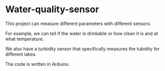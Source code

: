 # Water-quality-sensor
This project can measure different parameters with different sensors.

For example, we can tell if the water is drinkable or how clean it is and at what temperature.

We also have a turbidity sensor that specifically measures the tubidity for different lakes.

The code is written in Arduino.
